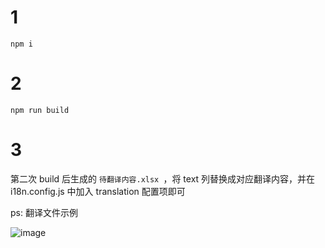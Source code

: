 # 1

`npm i`

# 2

`npm run build`

# 3

第二次 build 后生成的 `待翻译内容.xlsx `，将 text 列替换成对应翻译内容，并在 i18n.config.js 中加入 translation 配置项即可

ps: 翻译文件示例

![image](https://user-images.githubusercontent.com/4214624/148200030-648b4cac-342e-483f-878d-53977effc6e2.png)
